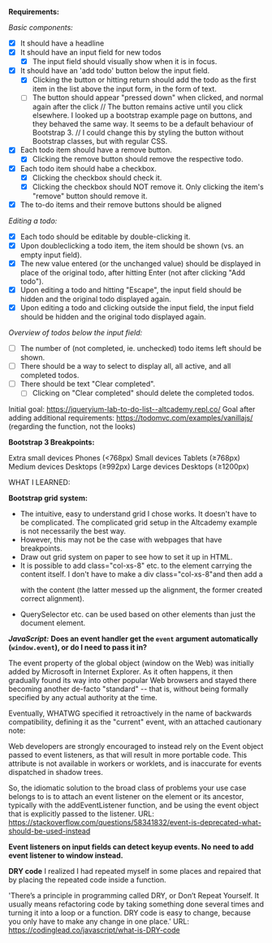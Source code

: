 **Requirements:**

*Basic components:*
- [x] It should have a headline
- [x] It should have an input field for new todos
  - [x] The input field should visually show when it is in focus.
- [x] It should have an 'add todo' button below the input field. 
  - [x] Clicking the button or hitting return should add the todo as the first item in the list above the input form, in the form of text.
  - [ ] The button should appear "pressed down" when clicked, and normal again after the click
    // The button remains active until you click elsewhere. I looked up a bootstrap example page on buttons, and they behaved the same way. It seems to be a default behaviour of Bootstrap 3.
    // I could change this by styling the button without Bootstrap classes, but with regular CSS.
- [x] Each todo item should have a remove button.
  - [x] Clicking the remove button should remove the respective todo.
- [x] Each todo item should habe a checkbox.
  - [x] Clicking the checkbox should check it.
  - [x] Clicking the checkbox should NOT remove it. Only clicking the item's "remove" button should remove it. 
- [x] The to-do items and their remove buttons should be aligned

*Editing a todo:*
- [x] Each todo should be editable by double-clicking it. 
- [x] Upon doubleclicking a todo item, the item should be shown (vs. an empty input field).
- [x] The new value entered (or the unchanged value) should be displayed in place of the original todo, after hitting Enter (not after clicking "Add todo").
- [x] Upon editing a todo and hitting "Escape", the input field should be hidden and the original todo displayed again.
- [x] Upon editing a todo and clicking outside the input field, the input field should be hidden and the original todo displayed again. 

*Overview of todos below the input field:* 
- [ ] The number of (not completed, ie. unchecked) todo items left should be shown.
- [ ] There should be a way to select to display all, all active, and all completed todos.
- [ ] There should be text "Clear completed".
  - [ ] Clicking on "Clear completed" should delete the completed todos.

Initial goal: https://jqueryium-lab-to-do-list--altcademy.repl.co/
Goal after adding additional requirements: https://todomvc.com/examples/vanillajs/ (regarding the function, not the looks)



**Bootstrap 3 Breakpoints:**

Extra small devices Phones (<768px)	
Small devices Tablets (≥768px)
Medium devices Desktops (≥992px)
Large devices Desktops (≥1200px)



WHAT I LEARNED:

**Bootstrap grid system:**
- The intuitive, easy to understand grid I chose works. It doesn't have to be complicated. The complicated grid setup in the Altcademy example is not necessarily the best way.
- However, this may not be the case with webpages that have breakpoints.
- Draw out grid system on paper to see how to set it up in HTML.
- It is possible to add class="col-xs-8" etc. to the element carrying the content itself. I don't have to make a div class="col-xs-8"and then add a <p> with the content (the latter messed up the alignment, the former created correct alignment).
- QuerySelector etc. can be used based on other elements than just the document element.


***JavaScript:***
**Does an event handler get the `event` argument automatically (`window.event`), or do I need to pass it in?**

The event property of the global object (window on the Web) was initially added by Microsoft in Internet Explorer. As it often happens, it then gradually found its way into other popular Web browsers and stayed there becoming another de-facto "standard" -- that is, without being formally specified by any actual authority at the time.

Eventually, WHATWG specified it retroactively in the name of backwards compatibility, defining it as the "current" event, with an attached cautionary note:

Web developers are strongly encouraged to instead rely on the Event object passed to event listeners, as that will result in more portable code. This attribute is not available in workers or worklets, and is inaccurate for events dispatched in shadow trees.

So, the idiomatic solution to the broad class of problems your use case belongs to is to attach an event listener on the element or its ancestor, typically with the addEventListener function, and be using the event object that is explicitly passed to the listener.
URL: https://stackoverflow.com/questions/58341832/event-is-deprecated-what-should-be-used-instead 

**Event listeners on input fields can detect keyup events. No need to add event listener to window instead.**

**DRY code**
I realized I had repeated myself in some places and repaired that by placing the repeated code inside a function.

'There’s a principle in programming called DRY, or Don’t Repeat Yourself. It usually means refactoring code by taking something done several times and turning it into a loop or a function. DRY code is easy to change, because you only have to make any change in one place.'
URL: https://codinglead.co/javascript/what-is-DRY-code

